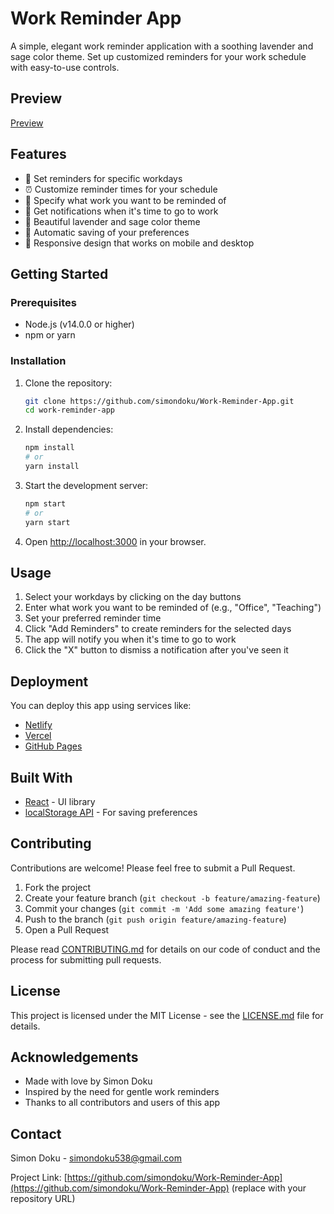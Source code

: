 # Work Reminder App

A simple, elegant work reminder application with a soothing lavender and sage color theme. Set up customized reminders for your work schedule with easy-to-use controls.

## Preview
[Preview](https://simondoku.github.io/Work-Reminder-App)
## Features

- 📅 Set reminders for specific workdays
- ⏰ Customize reminder times for your schedule
- 💼 Specify what work you want to be reminded of
- 🔔 Get notifications when it's time to go to work
- 🎨 Beautiful lavender and sage color theme
- 💾 Automatic saving of your preferences
- 📱 Responsive design that works on mobile and desktop

## Getting Started

### Prerequisites

- Node.js (v14.0.0 or higher)
- npm or yarn

### Installation

1. Clone the repository:
   ```bash
   git clone https://github.com/simondoku/Work-Reminder-App.git
   cd work-reminder-app
   ```

2. Install dependencies:
   ```bash
   npm install
   # or
   yarn install
   ```

3. Start the development server:
   ```bash
   npm start
   # or
   yarn start
   ```

4. Open [http://localhost:3000](http://localhost:3000) in your browser.

## Usage

1. Select your workdays by clicking on the day buttons
2. Enter what work you want to be reminded of (e.g., "Office", "Teaching")
3. Set your preferred reminder time
4. Click "Add Reminders" to create reminders for the selected days
5. The app will notify you when it's time to go to work
6. Click the "X" button to dismiss a notification after you've seen it

## Deployment

You can deploy this app using services like:

- [Netlify](https://www.netlify.com/)
- [Vercel](https://vercel.com/)
- [GitHub Pages](https://pages.github.com/)

## Built With

- [React](https://reactjs.org/) - UI library
- [localStorage API](https://developer.mozilla.org/en-US/docs/Web/API/Window/localStorage) - For saving preferences

## Contributing

Contributions are welcome! Please feel free to submit a Pull Request.

1. Fork the project
2. Create your feature branch (`git checkout -b feature/amazing-feature`)
3. Commit your changes (`git commit -m 'Add some amazing feature'`)
4. Push to the branch (`git push origin feature/amazing-feature`)
5. Open a Pull Request

Please read [CONTRIBUTING.md](CONTRIBUTING.md) for details on our code of conduct and the process for submitting pull requests.

## License

This project is licensed under the MIT License - see the [LICENSE.md](LICENSE.md) file for details.

## Acknowledgements

- Made with love by Simon Doku
- Inspired by the need for gentle work reminders
- Thanks to all contributors and users of this app

## Contact

Simon Doku - [simondoku538@gmail.com](mailto:simondoku9@gmail.com)

Project Link: [https://github.com/simondoku/Work-Reminder-App](https://github.com/simondoku/Work-Reminder-App) (replace with your repository URL)
